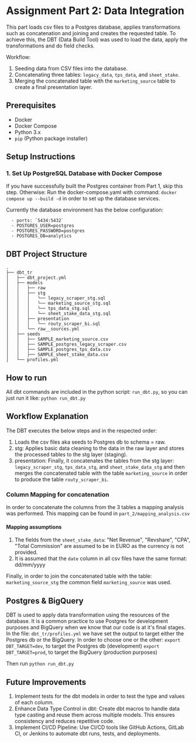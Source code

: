 # Assignment Part 2: Data Integration

This part loads csv files to a Postgres database, applies transformations such as concatenation and joining and creates the requested table.
To achieve this, the DBT (Data Build Tool) was used to load the data, apply the transformations and do field checks.

Workflow:

1. Seeding data from CSV files into the database.
2. Concatenating three tables: `legacy_data`, `tps_data`, and `sheet_stake`.
3. Merging the concatenated table with the `marketing_source` table to create a final presentation layer.


## Prerequisites

- Docker
- Docker Compose
- Python 3.x
- `pip` (Python package installer)

## Setup Instructions

### 1. Set Up PostgreSQL Database with Docker Compose

If you have successfully built the Postgres container from Part 1, skip this step. 
Otherwise: Run the docker-compose.yaml with command: `docker compose up --build -d` in order to set up the database services.

Currently the database environment has the below configuration: 

      - ports: `5434:5432`
      - POSTGRES_USER=postgres
      - POSTGRES_PASSWORD=postgres
      - POSTGRES_DB=analytics


## DBT Project Structure

    .
    ├── dbt_tr
    │   ├── dbt_project.yml
    │   ├── models
    │   │   ├── raw
    │   │   ├── stg
    │   │   │   └── legacy_scraper_stg.sql
    │   │   │   └── marketing_source_stg.sql
    │   │   │   └── tps_data_stg.sql
    │   │   │   └── sheet_stake_data_stg.sql
    │   │   ├── presentation
    │   │   │   └── routy_scraper_bi.sql
    │   │   └── raw__sources.yml
    │   ├── seeds
    │   │   ├── SAMPLE_marketing_source.csv
    │   │   ├── SAMPLE_postgres_legacy_scraper.csv
    │   │   ├── SAMPLE_postgres_tps_data.csv
    │   │   ├── SAMPLE_sheet_stake_data.csv
    │   └── profiles.yml


## How to run

All dbt commands are included in the python script: `run_dbt.py`, so you can just run it like:
    `python run_dbt.py` 

## Workflow Explanation

The DBT executes the below steps and in the respected order:

1. Loads the csv files aka seeds to Postgres db to schema = raw.
2. stg: Applies basic data cleaning to the data in the raw layer and stores the processed tables to the stg layer (staging).
3. presentation: Finally, it concatenates the tables from the stg layer: `legacy_scraper_stg`, `tps_data_stg`, and `sheet_stake_data_stg` and then merges the concatenated table with the table `marketing_source` in order to produce the table `routy_scraper_bi`.


### Column Mapping for concatenation
In order to concatenate the columns from the 3 tables a mapping analysis was performed. This mapping can be found in `part_2/mapping_analysis.csv`

#### Mapping assumptions

1. The fields from the `sheet_stake_data`: "Net Revenue", "Revshare", "CPA", "Total Commission" are assumed to be in EURO as the currency is not provided.
2. It is assumed that the `date` column in all csv files have the same format: dd/mm/yyyy

Finally, in order to join the concatenated table with the table: `marketing_source_stg` the common field `marketing_source` was used.


## Postgres & BigQuery

DBT is used to apply data transformation using the resources of the database. It is a common practice to use Postgres for development purposes and
BigQuery when we know that our code is at it's final stages. In the file: `dbt_tr/profiles.yml` we have set the output to target either the Postgres db or the BigQuery.
In order to choose one or the other:
    `export DBT_TARGET=dev`, to target the Postgres db (development)
    `export DBT_TARGET=prod`, to target the BigQuery (production purposes)

Then run `python run_dbt.py`


## Future Improvements

1. Implement tests for the dbt models in order to test the type and values of each column.
2. Enhance Data Type Control in dbt: Create dbt macros to handle data type casting and reuse them across multiple models. This ensures consistency and reduces repetitive code.
3. Implement CI/CD Pipeline: Use CI/CD tools like GitHub Actions, GitLab CI, or Jenkins to automate dbt runs, tests, and deployments.






